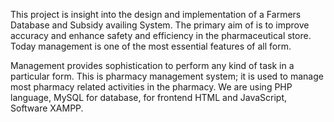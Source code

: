 This project is insight into the design and implementation of a Farmers Database and Subsidy
availing System. The primary aim of is to improve accuracy and enhance safety and efficiency
in the pharmaceutical store. Today management is one of the most essential features of all
form.

Management provides sophistication to perform any kind of task in a particular form. This is
pharmacy management system; it is used to manage most pharmacy related activities in the
pharmacy. We are using PHP language, MySQL for database, for frontend HTML and
JavaScript, Software XAMPP.
